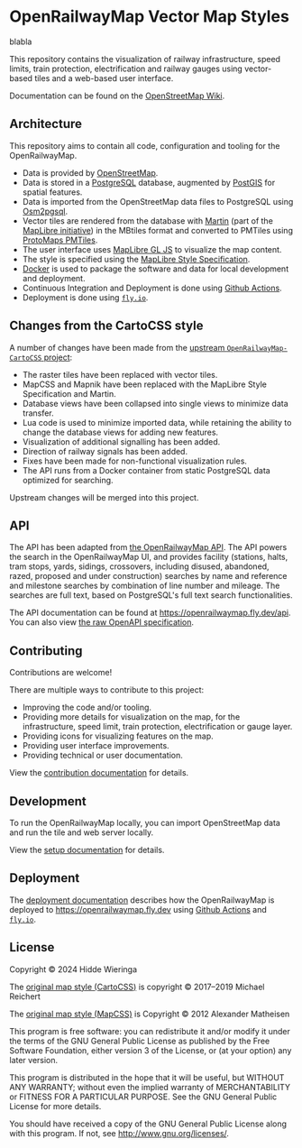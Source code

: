 # OpenRailwayMap Vector Map Styles

blabla

This repository contains the visualization of railway infrastructure, speed limits, train protection, electrification and railway gauges using vector-based tiles and a web-based user interface. 

Documentation can be found on the [OpenStreetMap Wiki](https://wiki.openstreetmap.org/wiki/OpenRailwayMap).

## Architecture

This repository aims to contain all code, configuration and tooling for the OpenRailwayMap.

- Data is provided by [OpenStreetMap](https://www.openstreetmap.org/about).
- Data is stored in a [PostgreSQL](https://www.postgresql.org/) database, augmented by [PostGIS](https://postgis.net/) for spatial features.
- Data is imported from the OpenStreetMap data files to PostgreSQL using [Osm2pgsql](https://osm2pgsql.org/).
- Vector tiles are rendered from the database with [Martin](https://martin.maplibre.org/) (part of the [MapLibre initiative](https://maplibre.org/)) in the MBtiles format and converted to PMTiles using [ProtoMaps PMTiles](https://docs.protomaps.com/pmtiles/).
- The user interface uses [MapLibre GL JS](https://maplibre.org/maplibre-gl-js/docs/) to visualize the map content.
- The style is specified using the [MapLibre Style Specification](https://maplibre.org/maplibre-style-spec/).
- [Docker](https://www.docker.com/) is used to package the software and data for local development and deployment.
- Continuous Integration and Deployment is done using [Github Actions](https://docs.github.com/en/actions).
- Deployment is done using [`fly.io`](https://fly.io/).

## Changes from the CartoCSS style

A number of changes have been made from the [upstream `OpenRailwayMap-CartoCSS` project](https://github.com/OpenRailwayMap/OpenRailwayMap-CartoCSS):
- The raster tiles have been replaced with vector tiles.
- MapCSS and Mapnik have been replaced with the MapLibre Style Specification and Martin.
- Database views have been collapsed into single views to minimize data transfer.
- Lua code is used to minimize imported data, while retaining the ability to change the database views for adding new features. 
- Visualization of additional signalling has been added.
- Direction of railway signals has been added.
- Fixes have been made for non-functional visualization rules.
- The API runs from a Docker container from static PostgreSQL data optimized for searching.

Upstream changes will be merged into this project.

## API

The API has been adapted from [the OpenRailwayMap API](https://github.com/OpenRailwayMap/OpenRailwayMap-api). The API powers the search in the OpenRailwayMap UI, and provides facility (stations, halts, tram stops, yards, sidings, crossovers, including disused, abandoned, razed, proposed and under construction) searches by name and reference and milestone searches by combination of line number and mileage. The searches are full text, based on PostgreSQL's full text search functionalities.

The API documentation can be found at https://openrailwaymap.fly.dev/api. You can also view [the raw OpenAPI specification](proxy/api/openapi.yaml).

## Contributing

Contributions are welcome!

There are multiple ways to contribute to this project:
- Improving the code and/or tooling.
- Providing more details for visualization on the map, for the infrastructure, speed limit, train protection, electrification or gauge layer.
- Providing icons for visualizing features on the map.
- Providing user interface improvements.
- Providing technical or user documentation.

View the [contribution documentation](CONTRIBUTING.md) for details.

## Development

To run the OpenRailwayMap locally, you can import OpenStreetMap data and run the tile and web server locally.

View the [setup documentation](SETUP.md) for details.

## Deployment

The [deployment documentation](DEPLOYMENT.md) describes how the OpenRailwayMap is deployed to https://openrailwaymap.fly.dev using [Github Actions](https://docs.github.com/en/actions) and [`fly.io`](https://fly.io/).

## License

Copyright © 2024 Hidde Wieringa

The [original map style (CartoCSS)](https://github.com/OpenRailwayMap/OpenRailwayMap-CartoCSS/)
is copyright © 2017–2019 Michael Reichert

The [original map style (MapCSS)](https://github.com/OpenRailwayMap/OpenRailwayMap/tree/master/styles)
is Copyright © 2012 Alexander Matheisen

This program is free software: you can redistribute it and/or modify it under
the terms of the GNU General Public License as published by the Free Software
Foundation, either version 3 of the License, or (at your option) any later
version.

This program is distributed in the hope that it will be useful, but WITHOUT ANY
WARRANTY; without even the implied warranty of MERCHANTABILITY or FITNESS FOR A
PARTICULAR PURPOSE. See the GNU General Public License for more details.

You should have received a copy of the GNU General Public License along with
this program. If not, see http://www.gnu.org/licenses/.
